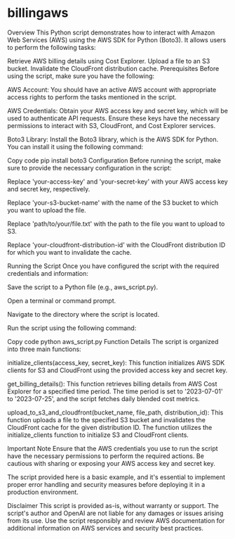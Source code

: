 # billingaws
Overview
This Python script demonstrates how to interact with Amazon Web Services (AWS) using the AWS SDK for Python (Boto3). It allows users to perform the following tasks:

Retrieve AWS billing details using Cost Explorer.
Upload a file to an S3 bucket.
Invalidate the CloudFront distribution cache.
Prerequisites
Before using the script, make sure you have the following:

AWS Account: You should have an active AWS account with appropriate access rights to perform the tasks mentioned in the script.

AWS Credentials: Obtain your AWS access key and secret key, which will be used to authenticate API requests. Ensure these keys have the necessary permissions to interact with S3, CloudFront, and Cost Explorer services.

Boto3 Library: Install the Boto3 library, which is the AWS SDK for Python. You can install it using the following command:

Copy code
pip install boto3
Configuration
Before running the script, make sure to provide the necessary configuration in the script:

Replace 'your-access-key' and 'your-secret-key' with your AWS access key and secret key, respectively.

Replace 'your-s3-bucket-name' with the name of the S3 bucket to which you want to upload the file.

Replace 'path/to/your/file.txt' with the path to the file you want to upload to S3.

Replace 'your-cloudfront-distribution-id' with the CloudFront distribution ID for which you want to invalidate the cache.

Running the Script
Once you have configured the script with the required credentials and information:

Save the script to a Python file (e.g., aws_script.py).

Open a terminal or command prompt.

Navigate to the directory where the script is located.

Run the script using the following command:

Copy code
python aws_script.py
Function Details
The script is organized into three main functions:

initialize_clients(access_key, secret_key): This function initializes AWS SDK clients for S3 and CloudFront using the provided access key and secret key.

get_billing_details(): This function retrieves billing details from AWS Cost Explorer for a specified time period. The time period is set to '2023-07-01' to '2023-07-25', and the script fetches daily blended cost metrics.

upload_to_s3_and_cloudfront(bucket_name, file_path, distribution_id): This function uploads a file to the specified S3 bucket and invalidates the CloudFront cache for the given distribution ID. The function utilizes the initialize_clients function to initialize S3 and CloudFront clients.

Important Note
Ensure that the AWS credentials you use to run the script have the necessary permissions to perform the required actions. Be cautious with sharing or exposing your AWS access key and secret key.

The script provided here is a basic example, and it's essential to implement proper error handling and security measures before deploying it in a production environment.

Disclaimer
This script is provided as-is, without warranty or support. The script's author and OpenAI are not liable for any damages or issues arising from its use. Use the script responsibly and review AWS documentation for additional information on AWS services and security best practices.

